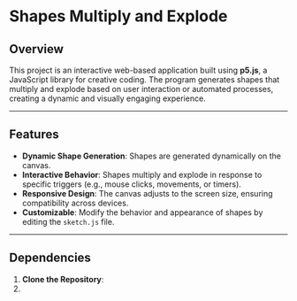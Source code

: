 # Shapes Multiply and Explode

## Overview
This project is an interactive web-based application built using **p5.js**, a JavaScript library for creative coding. The program generates shapes that multiply and explode based on user interaction or automated processes, creating a dynamic and visually engaging experience.

---

## Features
- **Dynamic Shape Generation**: Shapes are generated dynamically on the canvas.
- **Interactive Behavior**: Shapes multiply and explode in response to specific triggers (e.g., mouse clicks, movements, or timers).
- **Responsive Design**: The canvas adjusts to the screen size, ensuring compatibility across devices.
- **Customizable**: Modify the behavior and appearance of shapes by editing the `sketch.js` file.

---

## Dependencies
1. **Clone the Repository**:
2. <script src="https://cdnjs.cloudflare.com/ajax/libs/p5.js/1.4.0/p5.js"></script>
